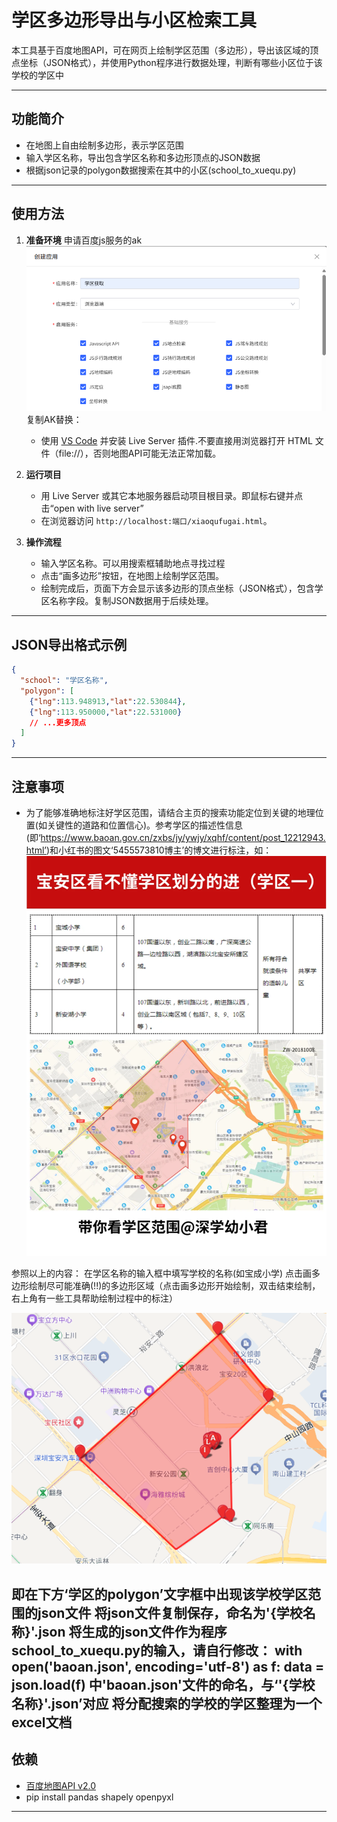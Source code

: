 # 学区多边形导出与小区检索工具
本工具基于百度地图API，可在网页上绘制学区范围（多边形），导出该区域的顶点坐标（JSON格式），并使用Python程序进行数据处理，判断有哪些小区位于该学校的学区中

---

## 功能简介

- 在地图上自由绘制多边形，表示学区范围
- 输入学区名称，导出包含学区名称和多边形顶点的JSON数据
- 根据json记录的polygon数据搜索在其中的小区(school_to_xuequ.py)
---

## 使用方法

1. **准备环境**
     申请百度js服务的ak
     ![alt text](image-2.png)
     复制AK替换：<script type="text/javascript" src="https://api.map.baidu.com/api?你的ak"></script>   
   - 使用 [VS Code](https://code.visualstudio.com/) 并安装 Live Server 插件.不要直接用浏览器打开 HTML 文件（file://），否则地图API可能无法正常加载。

2. **运行项目**
   - 用 Live Server 或其它本地服务器启动项目根目录。即鼠标右键并点击“open with live server”
   - 在浏览器访问 `http://localhost:端口/xiaoqufugai.html`。

3. **操作流程**
   - 输入学区名称。可以用搜索框辅助地点寻找过程
   - 点击“画多边形”按钮，在地图上绘制学区范围。
   - 绘制完成后，页面下方会显示该多边形的顶点坐标（JSON格式），包含学区名称字段。复制JSON数据用于后续处理。

---

## JSON导出格式示例
```json
{
  "school": "学区名称",
  "polygon": [
    {"lng":113.948913,"lat":22.530844},
    {"lng":113.950000,"lat":22.531000}
    // ...更多顶点
  ]
}
```

---

## 注意事项

- 为了能够准确地标注好学区范围，请结合主页的搜索功能定位到关键的地理位置(如关键性的道路和位置信心)。参考学区的描述性信息(即‘https://www.baoan.gov.cn/zxbs/jy/ywjy/xqhf/content/post_12212943.html’)和小红书的图文‘5455573810博主’的博文进行标注，如：
![alt text](image.png)

参照以上的内容：
在学区名称的输入框中填写学校的名称(如宝成小学)
点击画多边形绘制尽可能准确(!!)的多边形区域（点击画多边形开始绘制，双击结束绘制，右上角有一些工具帮助绘制过程中的标注）

![alt text](image-1.png)

即在下方‘学区的polygon’文字框中出现该学校学区范围的json文件
将json文件复制保存，命名为'{学校名称}'.json
将生成的json文件作为程序school_to_xuequ.py的输入，请自行修改：
with open('baoan.json', encoding='utf-8') as f:
    data = json.load(f)
中'baoan.json'文件的命名，与‘'{学校名称}'.json’对应
将分配搜索的学校的学区整理为一个excel文档
---

## 依赖

- [百度地图API v2.0](https://lbsyun.baidu.com/)
- pip install pandas shapely openpyxl

---
